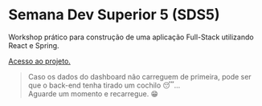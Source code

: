# Semana Dev Superior 5 (SDS5)

Workshop prático para construção de uma aplicação Full-Stack utilizando React e Spring.

[Acesso ao projeto.](https://sds5-lutz.netlify.app)

> Caso os dados do dashboard não carreguem de primeira, pode ser que o back-end tenha tirado um cochilo 😴...  
> Aguarde um momento e recarregue. 😁

